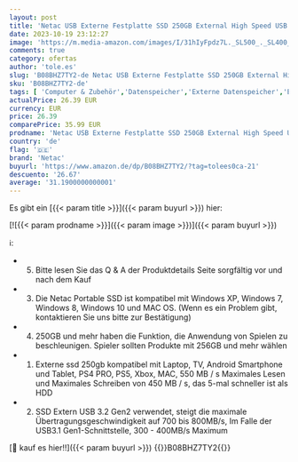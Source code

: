 ```yaml
---
layout: post
title: 'Netac USB Externe Festplatte SSD 250GB External High Speed USB c 3.2 g2 Aluminium - Portable SSD'
date: 2023-10-19 23:12:27
image: 'https://m.media-amazon.com/images/I/31hIyFpdz7L._SL500_._SL400_.jpg'
comments: true
category: ofertas
author: 'tole.es'
slug: 'B08BHZ7TY2-de Netac USB Externe Festplatte SSD 250GB External High Speed...'
sku: 'B08BHZ7TY2-de'
tags: [ 'Computer & Zubehör','Datenspeicher','Externe Datenspeicher','Externe SSD','netac','🇩🇪', ]
actualPrice: 26.39 EUR
currency: EUR
price: 26.39
comparePrice: 35.99 EUR
prodname: 'Netac USB Externe Festplatte SSD 250GB External High Speed USB c 3.2 g2 Aluminium - Portable SSD'
country: 'de'
flag: '🇩🇪'
brand: 'Netac'
buyurl: 'https://www.amazon.de/dp/B08BHZ7TY2/?tag=tolees0ca-21'
descuento: '26.67'
average: '31.1900000000001'
---
```


Es gibt ein [{{< param title >}}]({{< param buyurl >}}) hier:

[![{{< param prodname >}}]({{< param image >}})]({{< param buyurl >}})

ℹ️:

- 5. Bitte lesen Sie das Q & A der Produktdetails Seite sorgfältig vor und nach dem Kauf
- 3. Die Netac Portable SSD ist kompatibel mit Windows XP, Windows 7, Windows 8, Windows 10 und MAC OS. (Wenn es ein Problem gibt, kontaktieren Sie uns bitte zur Bestätigung)
- 4. 250GB und mehr haben die Funktion, die Anwendung von Spielen zu beschleunigen. Spieler sollten Produkte mit 256GB und mehr wählen
- 1. Externe ssd 250gb kompatibel mit Laptop, TV, Android Smartphone und Tablet, PS4 PRO, PS5, Xbox, MAC, 550 MB / s Maximales Lesen und Maximales Schreiben von 450 MB / s, das 5-mal schneller ist als HDD
- 2. SSD Extern USB 3.2 Gen2 verwendet, steigt die maximale Übertragungsgeschwindigkeit auf 700 bis 800MB/s, Im Falle der USB3.1 Gen1-Schnittstelle, 300 - 400MB/s Maximum

[🛒 kauf es hier!!]({{< param buyurl >}})
{{<world>}}B08BHZ7TY2{{</world>}}
